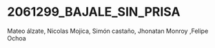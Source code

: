 # 2061299_BAJALE_SIN_PRISA
Mateo álzate, Nicolas Mojica, Simón castaño, Jhonatan Monroy ,Felipe Ochoa
